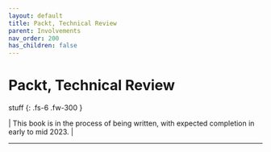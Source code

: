 ```yaml
---
layout: default
title: Packt, Technical Review
parent: Involvements
nav_order: 200
has_children: false
---
```


# Packt, Technical Review

stuff
{: .fs-6 .fw-300 }

| This book is in the process of being written, with expected completion in early to mid 2023. |

---
